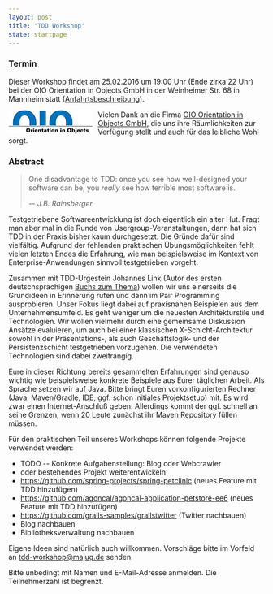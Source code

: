 ```yaml
---
layout: post
title: 'TDD Workshop'
state: startpage
---
```


### Termin

Dieser Workshop findet am 25.02.2016 um 19:00 Uhr (Ende zirka 22 Uhr) bei der OIO Orientation in Objects GmbH in der Weinheimer Str. 68 in Mannheim statt ([Anfahrtsbeschreibung](http://www.oio.de/unternehmen/kontakt/anfahrt.htm)).

<a href="http://www.oio.de/"><img src="/public/img/oio-logo.png" style="float:left; padding-right:10px;" /></a>
Vielen Dank an die Firma [OIO Orientation in Objects GmbH](http://www.oio.de/), die uns ihre Räumlichkeiten zur Verfügung stellt und auch für das leibliche Wohl sorgt.

### Abstract

> One disadvantage to TDD: once you see how well-designed your software can be, you *really* see how terrible most software is.
>
> -- <cite>J.B. Rainsberger</cite>

Testgetriebene Softwareentwicklung ist doch eigentlich ein alter Hut. Fragt man aber mal in die Runde von Usergroup-Veranstaltungen, dann hat sich TDD in der Praxis bisher kaum durchgesetzt. Die Gründe dafür sind vielfältig. Aufgrund der fehlenden praktischen Übungsmöglichkeiten fehlt vielen letzten Endes die Erfahrung, wie man beispielsweise im Kontext von Enterprise-Anwendungen sinnvoll testgetrieben vorgeht. 

Zusammen mit TDD-Urgestein Johannes Link (Autor des ersten deutschsprachigen [Buchs zum Thema](http://dpunkt.de/buecher/3379/Softwaretests%20mit%20JUnit.html)) wollen wir uns einerseits die Grundideen in Erinnerung rufen und dann im Pair Programming ausprobieren. Unser Fokus liegt dabei auf praxisnahen Beispielen aus dem Unternehmensumfeld. Es geht weniger um die neuesten Architekturstile und Technologien. Wir wollen vielmehr durch eine gemeinsame Diskussion Ansätze evaluieren, um auch bei einer klassischen X-Schicht-Architektur sowohl in der Präsentations-, als auch Geschäftslogik- und der Persistenzschicht testgetrieben vorzugehen. Die verwendeten Technologien sind dabei zweitrangig.

Eure in dieser Richtung bereits gesammelten Erfahrungen sind genauso wichtig wie beispielsweise konkrete Beispiele aus Eurer täglichen Arbeit. Als Sprache setzen wir auf Java. Bitte bringt Euren vorkonfigurierten Rechner (Java, Maven/Gradle, IDE, ggf. schon initiales Projektsetup) mit. Es wird zwar einen Internet-Anschluß geben. Allerdings kommt der ggf. schnell an seine Grenzen, wenn 20 Leute zunächst ihr Maven Repository füllen müssen.

Für den praktischen Teil unseres Workshops können folgende Projekte verwendet werden:

* TODO -- Konkrete Aufgabenstellung: Blog oder Webcrawler
* oder bestehendes Projekt weiterentwickeln
* https://github.com/spring-projects/spring-petclinic (neues Feature mit TDD hinzufügen)
* https://github.com/agoncal/agoncal-application-petstore-ee6 (neues Feature mit TDD hinzufügen)
* https://github.com/grails-samples/grailstwitter (Twitter nachbauen)
* Blog nachbauen
* Bibliotheksverwaltung nachbauen

Eigene Ideen sind natürlich auch willkommen. Vorschläge bitte im Vorfeld an [tdd-workshop@majug.de](mailto:tdd-workshop@majug.de) senden

Bitte unbedingt mit Namen und E-Mail-Adresse anmelden. Die Teilnehmerzahl ist begrenzt.
